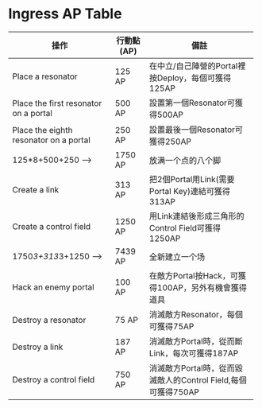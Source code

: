 <head>
<title>Ingress AP Table</title>
<meta http-equiv="content-type" content="text/html; charset=UTF-8">
<link href="mkd.css" rel="stylesheet" type="text/css">
</head>
<style type="text/css">
table {
	width: 98%;
}
</style> 

Ingress AP Table
===================
操作|	行動點(AP)|	備註
----|----|----
Place a resonator|	125 AP|	在中立/自己陣營的Portal裡按Deploy，每個可獲得125AP
Place the first resonator on a portal|	500 AP|	設置第一個Resonator可獲得500AP
Place the eighth resonator on a portal|	250 AP|	設置最後一個Resonator可獲得250AP
125*8+500+250 --> |1750 AP|放满一个点的八个脚
Create a link|	313 AP|	把2個Portal用Link(需要Portal Key)連結可獲得313AP
Create a control field|	1250 AP|	用Link連結後形成三角形的Control Field可獲得1250AP
1750*3+313*3+1250 --> |7439 AP|全新建立一个场
Hack an enemy portal|	100 AP|	在敵方Portal按Hack，可獲得100AP，另外有機會獲得道具
Destroy a resonator|	75 AP|	消滅敵方Resonator，每個可獲得75AP
Destroy a link|	187 AP|	消滅敵方Portal時，從而斷Link，每次可獲得187AP
Destroy a control field|	750 AP|	消滅敵方Portal時，從而毀滅敵人的Control Field,每個可獲得750AP
